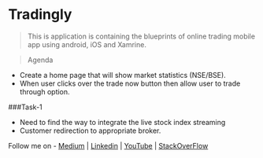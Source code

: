 # Tradingly

> This is application is containing the blueprints of online trading mobile app using android, iOS and Xamrine.

  
  
>  Agenda
- Create a home page that will show market statistics (NSE/BSE).
- When user clicks over the trade now button then allow user to trade through option.
  
  
###Task-1
- Need to find the way to integrate the live stock index streaming
- Customer redirection to appropriate broker.
  
  
Follow me on - [Medium](https://saurabhshcs.medium.com) | [Linkedin](https://www.linkedin.com/in/saurabhshcs/) | [YouTube](https://www.youtube.com/channel/UCSQqjPw7_tfx1Ie4yYHbcxQ?pbjreload=102) | [StackOverFlow](https://stackoverflow.com/users/10719720/saurabhshcs?tab=profile)
